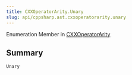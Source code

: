 ```yaml
---
title: CXXOperatorArity.Unary
slug: api/cppsharp.ast.cxxoperatorarity.unary
---
```

Enumeration Member in [CXXOperatorArity](/api/cppsharp/ast/cxxoperatorarity)

## Summary



```csharp
Unary
```

